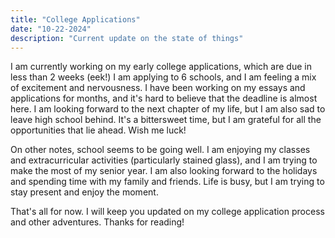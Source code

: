 ```yaml
---
title: "College Applications"
date: "10-22-2024"
description: "Current update on the state of things"
---
```



I am currently working on my early college applications, which are due in less than 2 weeks (eek!) I am applying to 6 schools, and I am feeling a mix of excitement and nervousness. I have been working on my essays and applications for months, and it's hard to believe that the deadline is almost here. I am looking forward to the next chapter of my life, but I am also sad to leave high school behind. It's a bittersweet time, but I am grateful for all the opportunities that lie ahead. Wish me luck!

On other notes, school seems to be going well. I am enjoying my classes and extracurricular activities (particularly stained glass), and I am trying to make the most of my senior year. I am also looking forward to the holidays and spending time with my family and friends. Life is busy, but I am trying to stay present and enjoy the moment.

That's all for now. I will keep you updated on my college application process and other adventures. Thanks for reading! 
```